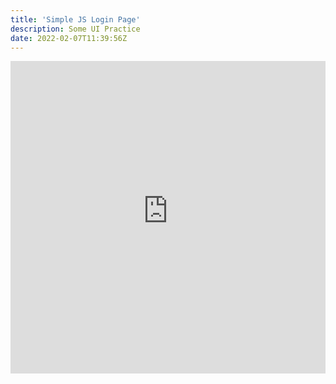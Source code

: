 ```yaml
---
title: 'Simple JS Login Page'
description: Some UI Practice
date: 2022-02-07T11:39:56Z
---
```


<iframe src="https://flower-held-repair.glitch.me/" width="100%" height="500px" frameborder="0"></iframe>